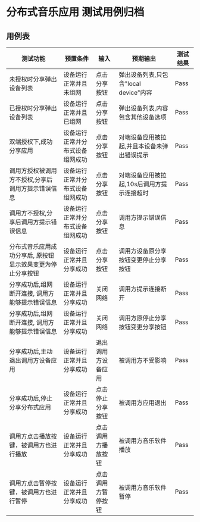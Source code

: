# 分布式音乐应用 测试用例归档

## 用例表

|测试功能|预置条件|输入|预期输出|测试结果|
|--------------------------------|--------------------------------|--------------------------------|--------------------------------|--------------------------------|
|未授权时分享弹出设备列表|设备运行正常并且未组网|点击分享按钮|弹出设备列表,只包含"local device"内容|Pass|
|已授权时分享弹出设备列表|设备运行正常并且已组网|点击分享按钮|弹出设备列表,内容包含其他设备选项|Pass|
|双端授权下,成功分享应用|设备运行正常并分布式设备组网成功|点击分享按钮|对端设备应用被拉起,并且本设备未弹出错误提示|Pass|
|调用方授权被调用方不授权,分享后调用方提示错误信息|设备运行正常并分布式设备组网成功|点击分享按钮|对端设备应用被拉起,10s后调用方提示连接超时|Pass|
|调用方不授权,分享后调用方提示错误信息|设备运行正常并分布式设备组网成功|点击分享按钮|调用方提示错误信息|Pass|
|分布式音乐应用成功分享后, 原按钮显示效果变更为停止分享按钮|设备运行正常并且分享成功|点击分享按钮|调用方设备原分享按钮变更停止分享按钮|Pass|
|分享成功后,组网断开连接, 调用方能够提示错误信息|设备运行正常并且分享成功|关闭网络|调用方提示连接断开|Pass|
|分享成功后,组网断开连接, 调用方能够提示错误信息|设备运行正常并且分享成功|关闭网络|调用方原停止分享按钮变更分享按钮|Pass|
|分享成功后,主动退出调用方设备应用|设备运行正常并且分享成功|退出调用方设备应用|被调用方不受影响|Pass|
|分享成功后,停止分享分布式应用|设备运行正常并且分享成功|点击停止分享按钮|被调用方应用退出|Pass|
|调用方点击播放按键，被调用方也进行播放|设备运行正常并且分享成功|点击调用方播放按钮|被调用方音乐软件播放|Pass|
|调用方点击暂停按键，被调用方也进行暂停|设备运行正常并且分享成功|点击调用方暂停按钮|被调用方音乐软件暂停|Pass|

